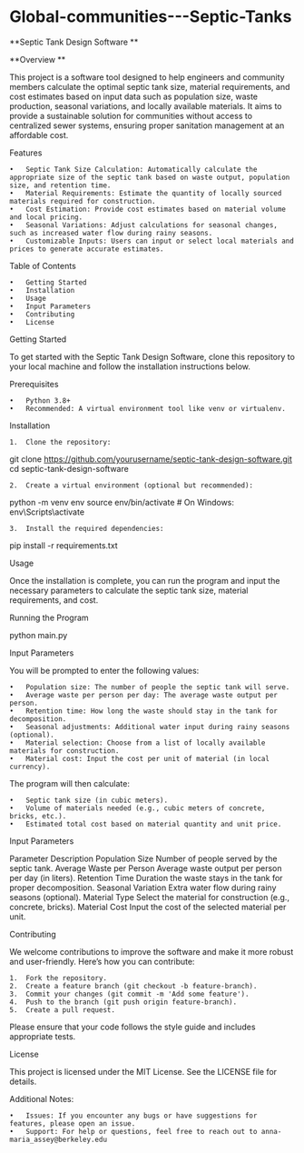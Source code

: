 # Global-communities---Septic-Tanks

**Septic Tank Design Software
**

**Overview
**

This project is a software tool designed to help engineers and community members calculate the optimal septic tank size, material requirements, and cost estimates based on input data such as population size, waste production, seasonal variations, and locally available materials. It aims to provide a sustainable solution for communities without access to centralized sewer systems, ensuring proper sanitation management at an affordable cost.

Features

	•	Septic Tank Size Calculation: Automatically calculate the appropriate size of the septic tank based on waste output, population size, and retention time.
	•	Material Requirements: Estimate the quantity of locally sourced materials required for construction.
	•	Cost Estimation: Provide cost estimates based on material volume and local pricing.
	•	Seasonal Variations: Adjust calculations for seasonal changes, such as increased water flow during rainy seasons.
	•	Customizable Inputs: Users can input or select local materials and prices to generate accurate estimates.

Table of Contents

	•	Getting Started
	•	Installation
	•	Usage
	•	Input Parameters
	•	Contributing
	•	License

Getting Started

To get started with the Septic Tank Design Software, clone this repository to your local machine and follow the installation instructions below.

Prerequisites

	•	Python 3.8+
	•	Recommended: A virtual environment tool like venv or virtualenv.

Installation

	1.	Clone the repository:

git clone https://github.com/yourusername/septic-tank-design-software.git
cd septic-tank-design-software


	2.	Create a virtual environment (optional but recommended):

python -m venv env
source env/bin/activate  # On Windows: env\Scripts\activate


	3.	Install the required dependencies:

pip install -r requirements.txt



Usage

Once the installation is complete, you can run the program and input the necessary parameters to calculate the septic tank size, material requirements, and cost.

Running the Program

python main.py

Input Parameters

You will be prompted to enter the following values:

	•	Population size: The number of people the septic tank will serve.
	•	Average waste per person per day: The average waste output per person.
	•	Retention time: How long the waste should stay in the tank for decomposition.
	•	Seasonal adjustments: Additional water input during rainy seasons (optional).
	•	Material selection: Choose from a list of locally available materials for construction.
	•	Material cost: Input the cost per unit of material (in local currency).

The program will then calculate:

	•	Septic tank size (in cubic meters).
	•	Volume of materials needed (e.g., cubic meters of concrete, bricks, etc.).
	•	Estimated total cost based on material quantity and unit price.

Input Parameters

Parameter	Description
Population Size	Number of people served by the septic tank.
Average Waste per Person	Average waste output per person per day (in liters).
Retention Time	Duration the waste stays in the tank for proper decomposition.
Seasonal Variation	Extra water flow during rainy seasons (optional).
Material Type	Select the material for construction (e.g., concrete, bricks).
Material Cost	Input the cost of the selected material per unit.

Contributing

We welcome contributions to improve the software and make it more robust and user-friendly. Here’s how you can contribute:

	1.	Fork the repository.
	2.	Create a feature branch (git checkout -b feature-branch).
	3.	Commit your changes (git commit -m 'Add some feature').
	4.	Push to the branch (git push origin feature-branch).
	5.	Create a pull request.

Please ensure that your code follows the style guide and includes appropriate tests.

License

This project is licensed under the MIT License. See the LICENSE file for details.

Additional Notes:

	•	Issues: If you encounter any bugs or have suggestions for features, please open an issue.
	•	Support: For help or questions, feel free to reach out to anna-maria_assey@berkeley.edu 


